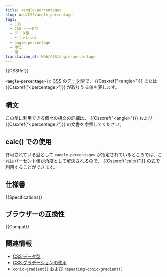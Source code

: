 ```yaml
---
title: <angle-percentage>
slug: Web/CSS/angle-percentage
tags:
  - CSS
  - CSS データ型
  - データ型
  - リファレンス
  - angle-percentage
  - 単位
  - 値
translation_of: Web/CSS/angle-percentage
---
```

{{CSSRef}}

**`<angle-percentage>`** は [CSS](/ja/docs/Web/CSS) の[データ型](/ja/docs/Web/CSS/CSS_Types)で、 {{Cssxref("&lt;angle&gt;")}} または {{Cssxref("&lt;percentage&gt;")}} が取りうる値を表します。

## 構文

この型に利用できる個々の構文の詳細は、 {{Cssxref("&lt;angle&gt;")}} および {{Cssxref("&lt;percentage&gt;")}} の文書を参照してください。

## calc() での使用

許可されている型として `<angle-percentage>` が指定されているところでは、これはパーセント値が角度として解決されるので、 {{Cssxref("calc()")}} の式で利用することができます。

## 仕様書

{{Specifications}}

## ブラウザーの互換性

{{Compat}}

## 関連情報

- [CSS データ型](/ja/docs/Web/CSS/CSS_Types)
- [CSS グラデーションの使用](/ja/docs/Web/CSS/CSS_Images/Using_CSS_gradients)
- [`conic-gradient()`](/ja/docs/Web/CSS/gradient/conic-gradient()) および [`repeating-conic-gradient()`](/ja/docs/Web/CSS/gradient/repeating-conic-gradient())
